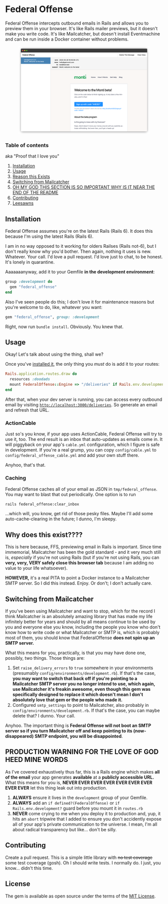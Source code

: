 # Federal Offense

Federal Offense intercepts outbound emails in Rails and allows you to preview them in your browser. It's like Rails mailer previews, but it doesn't make you write code. It's like Mailcatcher, but doesn't install Eventmachine and can be run inside a Docker container without problems.

<div style="margin: 1em 3em;">

![Screenshot of Federal Offense inbox](https://github.com/flipsasser/federal_offense/blob/master/screenshot.png?raw=true)

</div>

### Table of contents

aka "Proof that I love you"

1. [Installation](#installation)
2. [Usage](#usage)
3. [Reason this Exists](#why-does-this-exist)
4. [Switching from Mailcatcher](#switching-from-mailcatcher)
5. [OH MY GOD THIS SECTION IS SO IMPORTANT WHY IS IT NEAR THE END OF THE README](#production-warning-for-the-love-of-god-heed-mine-words)
6. [Contributing](#contributing)
7. [Leesawns](#license)

## Installation

Federal Offense assumes you're on the latest Rails (Rails 6). It does this because I'm using the latest Rails (Rails 6).

I am in no way opposed to it working for olders Railses (Rails not-6), but I don't really know why you'd bother. Then again, nothing it uses is new. Whatever. Your call. I'd love a pull request. I'd love just to chat, to be honest. It's lonely in quarantine.

Aaaaaaanyway, add it to your Gemfile **in the development environment**:

```ruby
group :development do
  gem "federal_offense"
end
```

Also I've seen people do this; I don't love it for maintenance reasons but you're welcome to do, like, whatever you want:

```ruby
gem "federal_offense", group: :development
```

Right, now run `bundle install`. Obviously. You knew that.

## Usage

Okay! Let's talk about using the thing, shall we?

Once you've [installed it](#Installation), the only thing you *must* do is add it to your routes:

```ruby
Rails.application.routes.draw do
  resources :doodads
  mount FederalOffense::Engine => "/deliveries" if Rails.env.development? # This is the super important part
end
```

After that, when your dev server is running, you can access every outbound email by visiting [`http://localhost:3000/deliveries`](http://localhost:3000/deliveries). So generate an email and refresh that URL.

### ActionCable

Just so's you know, if your app uses ActionCable, Federal Offense will try to use it, too. The end result is an inbox that auto-updates as emails come in. It will piggyback on your app's `cable.yml` configuration, which I figure is safe in development. If you're a real grump, you can copy `config/cable.yml` to `config/federal_offense_cable.yml` and add your own stuff there.

Anyhoo, that's that.

### Caching

Federal Offense caches all of your email as JSON in `tmp/federal_offense`. You may want to blast that out periodically. One option is to run

```sh
rails federal_offense:clear_inbox
```

...which will, you know, get rid of those pesky files. Maybe I'll add some auto-cache-clearing in the future; I dunno, I'm sleepy.

## Why does this exist????

This is here because, FFS, previewing email in Rails is important. Since time immemorial, Mailcatcher has been the gold standard - and it very much still is, *especially* if you're not using Rails (but if you're not using Rails, you can **very, very, VERY safely close this browser tab** because I am adding no value to your life whatsoever).

**HOWEVER,** it's a real PITA to point a Docker instance to a Mailcatcher SMTP server. So I did this instead. Enjoy. Or don't; I don't actually care.

## Switching from Mailcatcher

If you've been using Mailcatcher and want to stop, which for the record I think Mailcatcher is an absolutely amazing library that has made my life infinitely better for years and should by all means continue to be used by you and everyone else you know, including the people you know who don't know how to write code or what Mailcatcher or SMTP is, which is probably most of them, you should know that FederalOffense **does not spin up an SMTP server.**

What this means for you, practically, is that you may have done one, possibly, two things. Those things are:

1. Set `raise_delivery_errors` to `true` somewhere in your environments (presumably `config/environments/development.rb`). If that's the case, **you may want to switch that back off if you're pointing to a Mailcatcher SMTP server you no longer intend to use, which again, use Mailcatcher it's freakin awesome, even though this gem was specifically designed to replace it which doesn't mean I don't absolutely love that gem or the people who made it.**
2. Configured `smtp_settings` to point to Mailcatcher, also probably in `config/environments/development.rb`. If that's the case, you can maybe delete that? I dunno. Your call.

Anyhoo. The important thing is **Federal Offense will not boot an SMTP server so if you turn Mailcatcher off and keep pointing to its (now-disappeared) SMTP endpoint, you will be disappointed**.

## PRODUCTION WARNING FOR THE LOVE OF GOD HEED MINE WORDS

As I've covered exhaustively thus far, this is a Rails engine which makes **all of the email** your app generates **available** at a **publicly accessible URL.** What this means for you is, **NEVER EVER EVER EVER EVER EVER EVER EVER EVER** let this thing leak out into production.

1. **ALWAYS** ensure it lives in the `development` group of your Gemfile.
2. **ALWAYS** add an `if defined?(FederalOffense)` or `if Rails.env.development?` guard before you mount it in `routes.rb`
3. **NEVER** come crying to me when you deploy it to production and, yup, it hits an `abort` tripwire that I added to ensure you don't accidently expose all of your app's private communication to the universe. I mean, I'm all about radical transparency but like... don't be silly.

## Contributing

Create a pull request. This is a simple little library with ~~no test coverage~~ some test coverage (gosh). Oh I should write tests. I normally do. I just, you know... didn't this time.

## License

The gem is available as open source under the terms of the [MIT License](https://opensource.org/licenses/MIT).
